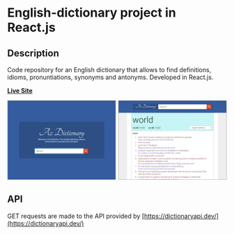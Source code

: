 # English-dictionary project in React.js

## Description

Code repository for an English dictionary that allows to find definitions, idioms, pronuntiations, synonyms and antonyms. Developed in React.js.

**[Live Site](https://az-dictionary.netlify.app/)**

![az-dictionary](./Img/Dictionary%20image.png)

## API

GET requests are made to the API provided by [https://dictionaryapi.dev/](https://dictionaryapi.dev/)
